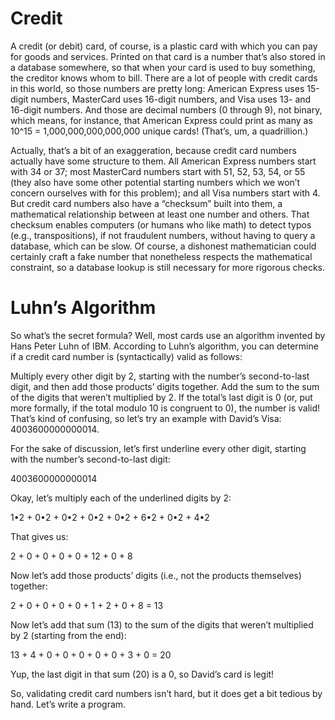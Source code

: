 # Credit
A credit (or debit) card, of course, is a plastic card with which you can pay for goods and services. Printed on that card is a number that’s also stored in a database somewhere, so that when your card is used to buy something, the creditor knows whom to bill. There are a lot of people with credit cards in this world, so those numbers are pretty long: American Express uses 15-digit numbers, MasterCard uses 16-digit numbers, and Visa uses 13- and 16-digit numbers. And those are decimal numbers (0 through 9), not binary, which means, for instance, that American Express could print as many as 10^15 = 1,000,000,000,000,000 unique cards! (That’s, um, a quadrillion.)

Actually, that’s a bit of an exaggeration, because credit card numbers actually have some structure to them. All American Express numbers start with 34 or 37; most MasterCard numbers start with 51, 52, 53, 54, or 55 (they also have some other potential starting numbers which we won’t concern ourselves with for this problem); and all Visa numbers start with 4. But credit card numbers also have a “checksum” built into them, a mathematical relationship between at least one number and others. That checksum enables computers (or humans who like math) to detect typos (e.g., transpositions), if not fraudulent numbers, without having to query a database, which can be slow. Of course, a dishonest mathematician could certainly craft a fake number that nonetheless respects the mathematical constraint, so a database lookup is still necessary for more rigorous checks.

# Luhn’s Algorithm
So what’s the secret formula? Well, most cards use an algorithm invented by Hans Peter Luhn of IBM. According to Luhn’s algorithm, you can determine if a credit card number is (syntactically) valid as follows:

Multiply every other digit by 2, starting with the number’s second-to-last digit, and then add those products’ digits together.
Add the sum to the sum of the digits that weren’t multiplied by 2.
If the total’s last digit is 0 (or, put more formally, if the total modulo 10 is congruent to 0), the number is valid!
That’s kind of confusing, so let’s try an example with David’s Visa: 4003600000000014.

For the sake of discussion, let’s first underline every other digit, starting with the number’s second-to-last digit:

4003600000000014

Okay, let’s multiply each of the underlined digits by 2:

1•2 + 0•2 + 0•2 + 0•2 + 0•2 + 6•2 + 0•2 + 4•2

That gives us:

2 + 0 + 0 + 0 + 0 + 12 + 0 + 8

Now let’s add those products’ digits (i.e., not the products themselves) together:

2 + 0 + 0 + 0 + 0 + 1 + 2 + 0 + 8 = 13

Now let’s add that sum (13) to the sum of the digits that weren’t multiplied by 2 (starting from the end):

13 + 4 + 0 + 0 + 0 + 0 + 0 + 3 + 0 = 20

Yup, the last digit in that sum (20) is a 0, so David’s card is legit!

So, validating credit card numbers isn’t hard, but it does get a bit tedious by hand. Let’s write a program.
